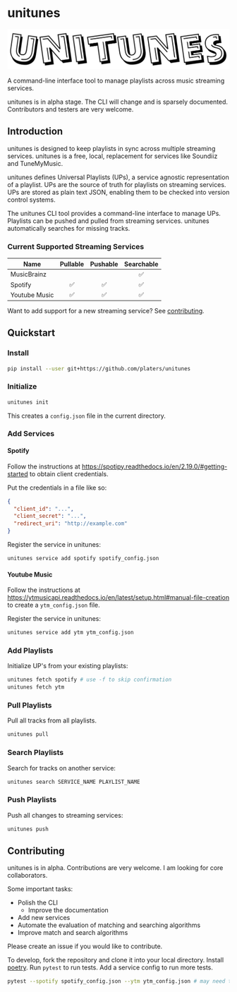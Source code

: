 # unitunes

![unituneslogo](unitunes.png)

A command-line interface tool to manage playlists across music streaming services.

unitunes is in alpha stage. The CLI will change and is sparsely documented. Contributors and testers are very welcome.

## Introduction

unitunes is designed to keep playlists in sync across multiple streaming services.
unitunes is a free, local, replacement for services like Soundiiz and TuneMyMusic.

unitunes defines Universal Playlists (UPs), a service agnostic representation of a playlist. UPs are the source of truth for playlists on streaming services. UPs are stored as plain text JSON, enabling them to be checked into version control systems.

The unitunes CLI tool provides a command-line interface to manage UPs. Playlists can be pushed and pulled from streaming services. unitunes automatically searches for missing tracks.

### Current Supported Streaming Services

| Name          | Pullable | Pushable | Searchable |
| ------------- | :------: | :------: | :--------: |
| MusicBrainz   |          |          |     ✅     |
| Spotify       |    ✅    |    ✅    |     ✅     |
| Youtube Music |    ✅    |    ✅    |     ✅     |

Want to add support for a new streaming service? See [contributing](#contributing).

## Quickstart

### Install

```bash
pip install --user git+https://github.com/platers/unitunes
```

### Initialize

```bash
unitunes init
```

This creates a `config.json` file in the current directory.

### Add Services

#### Spotify

Follow the instructions at https://spotipy.readthedocs.io/en/2.19.0/#getting-started to obtain client credentials.

Put the credentials in a file like so:

```json
{
  "client_id": "...",
  "client_secret": "...",
  "redirect_uri": "http://example.com"
}
```

Register the service in unitunes:

```bash
unitunes service add spotify spotify_config.json
```

#### Youtube Music

Follow the instructions at https://ytmusicapi.readthedocs.io/en/latest/setup.html#manual-file-creation to create a `ytm_config.json` file.

Register the service in unitunes:

```bash
unitunes service add ytm ytm_config.json
```

### Add Playlists

Initialize UP's from your existing playlists:

```bash
unitunes fetch spotify # use -f to skip confirmation
unitunes fetch ytm
```

### Pull Playlists

Pull all tracks from all playlists.

```bash
unitunes pull
```

### Search Playlists

Search for tracks on another service:

```bash
unitunes search SERVICE_NAME PLAYLIST_NAME
```

### Push Playlists

Push all changes to streaming services:

```bash
unitunes push
```

## Contributing

unitunes is in alpha. Contributions are very welcome. I am looking for core collaborators.

Some important tasks:

- Polish the CLI
  - Improve the documentation
- Add new services
- Automate the evaluation of matching and searching algorithms
- Improve match and search algorithms

Please create an issue if you would like to contribute.

To develop, fork the repository and clone it into your local directory. Install [poetry](https://python-poetry.org/).
Run `pytest` to run tests. Add a service config to run more tests.

```bash
pytest --spotify spotify_config.json --ytm ytm_config.json # may need to run with -s to paste spotify redirect URL the first time
```
